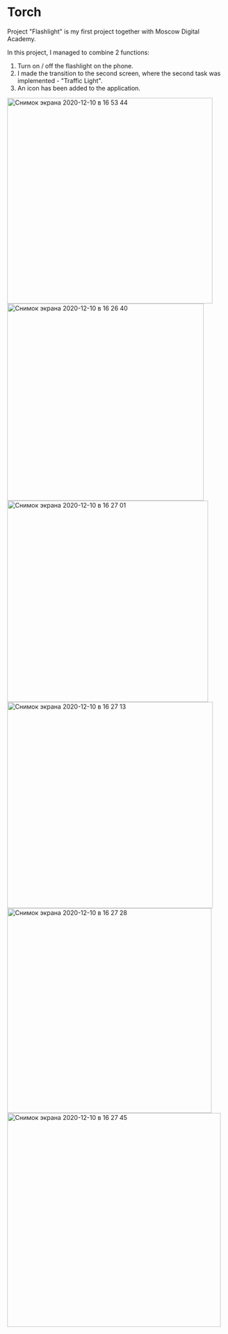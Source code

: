 # Torch

Project "Flashlight" is my first project together with Moscow Digital Academy.

In this project, I managed to combine 2 functions:
1. Turn on / off the flashlight on the phone.
2. I made the transition to the second screen, where the second task was implemented - "Traffic Light".
3. An icon has been added to the application.


<img width="472" alt="Снимок экрана 2020-12-10 в 16 53 44" src="https://user-images.githubusercontent.com/75224149/101781018-57939900-3b08-11eb-82de-9eeb4d99c9e7.png">

<img width="452" alt="Снимок экрана 2020-12-10 в 16 26 40" src="https://user-images.githubusercontent.com/75224149/101779859-d7206880-3b06-11eb-8e09-b8dc93f8e0b1.png">

<img width="462" alt="Снимок экрана 2020-12-10 в 16 27 01" src="https://user-images.githubusercontent.com/75224149/101780499-ab51b280-3b07-11eb-8ffb-5d1d11453cbb.png">

<img width="473" alt="Снимок экрана 2020-12-10 в 16 27 13" src="https://user-images.githubusercontent.com/75224149/101780506-ae4ca300-3b07-11eb-8ac9-e325a79907f5.png">

<img width="470" alt="Снимок экрана 2020-12-10 в 16 27 28" src="https://user-images.githubusercontent.com/75224149/101780508-af7dd000-3b07-11eb-889f-bd3c678eaea5.png">

<img width="491" alt="Снимок экрана 2020-12-10 в 16 27 45" src="https://user-images.githubusercontent.com/75224149/101780510-b0166680-3b07-11eb-9533-4a02c012c8ca.png">
